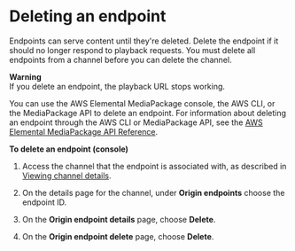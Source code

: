 # Deleting an endpoint<a name="endpoints-delete"></a>

Endpoints can serve content until they're deleted\. Delete the endpoint if it should no longer respond to playback requests\. You must delete all endpoints from a channel before you can delete the channel\.

**Warning**  
If you delete an endpoint, the playback URL stops working\.

You can use the AWS Elemental MediaPackage console, the AWS CLI, or the MediaPackage API to delete an endpoint\. For information about deleting an endpoint through the AWS CLI or MediaPackage API, see the [AWS Elemental MediaPackage API Reference](https://docs.aws.amazon.com/mediapackage/latest/apireference/)\.

**To delete an endpoint \(console\)**

1. Access the channel that the endpoint is associated with, as described in [Viewing channel details](channels-view.md)\.

1. On the details page for the channel, under **Origin endpoints** choose the endpoint ID\.

1. On the **Origin endpoint details** page, choose **Delete**\.

1. On the **Origin endpoint delete** page, choose **Delete**\.
